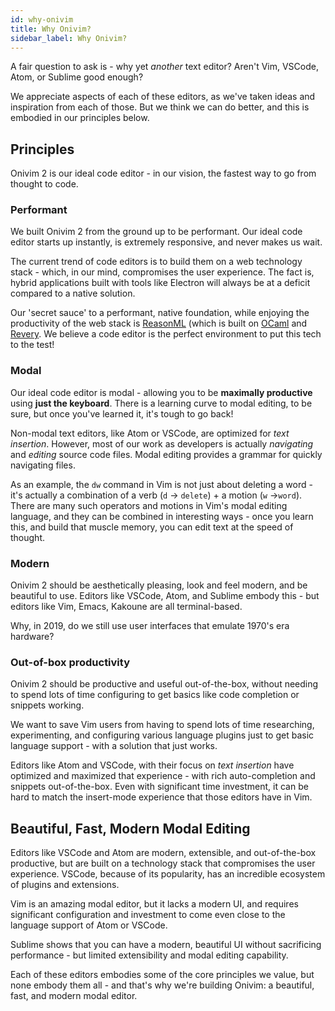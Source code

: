 ```yaml
---
id: why-onivim
title: Why Onivim?
sidebar_label: Why Onivim?
---
```


A fair question to ask is - why yet _another_ text editor? Aren't Vim, VSCode, Atom, or Sublime good enough?

We appreciate aspects of each of these editors, as we've taken ideas and inspiration from each of those. But we think we can do better, and this is embodied in our principles below.

## Principles

Onivim 2 is our ideal code editor - in our vision, the fastest way to go from thought to code. 

### Performant

We built Onivim 2 from the ground up to be performant. Our ideal code editor starts up instantly, is extremely responsive, and never makes us wait.

The current trend of code editors is to build them on a web technology stack - which, in our mind, compromises the user experience. The fact is, hybrid applications built with tools like Electron will always be at a deficit compared to a native solution.

Our 'secret sauce' to a performant, native foundation, while enjoying the productivity of the web stack is [ReasonML](https://reasonml.github.io) (which is built on [OCaml](https://ocaml.org) and [Revery](https://outrunlabs.com/revery). We believe a code editor is the perfect environment to put this tech to the test!

### Modal

Our ideal code editor is modal - allowing you to be __maximally productive__ using __just the keyboard__. There is a learning curve to modal editing, to be sure, but once you've learned it,
it's tough to go back!

Non-modal text editors, like Atom or VSCode, are optimized for _text insertion_. However, most of our work as developers is actually _navigating_ and _editing_ source code files. Modal editing provides a grammar for quickly navigating files.

As an example, the `dw` command in Vim is not just about deleting a word - it's actually a combination of a verb (`d` -> `delete`) + a motion (`w` ->`word`). There are many such operators and motions in Vim's modal editing language, and they can be combined in interesting ways - once you learn this, and build that muscle memory, you can edit text at the speed of thought.

### Modern

Onivim 2 should be aesthetically pleasing, look and feel modern, and be beautiful to use. Editors like VSCode, Atom, and Sublime embody this - but editors like Vim, Emacs, Kakoune are all terminal-based. 

Why, in 2019, do we still use user interfaces that emulate 1970's era hardware?

### Out-of-box productivity

Onivim 2 should be productive and useful out-of-the-box, without needing to spend lots of time configuring to get basics like code completion or snippets working.

We want to save Vim users from having to spend lots of time researching, experimenting, and configuring various language plugins just to get basic language support - with a solution that just works.

Editors like Atom and VSCode, with their focus on _text insertion_ have optimized and maximized that experience - with rich auto-completion and snippets out-of-the-box. Even with significant time investment, it can be hard to match the insert-mode experience that those editors have in Vim.

## Beautiful, Fast, Modern Modal Editing

Editors like VSCode and Atom are modern, extensible, and out-of-the-box productive, but are built on a technology stack that compromises the user experience. VSCode, because of its popularity, has an incredible ecosystem of plugins and extensions.

Vim is an amazing modal editor, but it lacks a modern UI, and requires significant configuration and investment to come even close to the language support of Atom or VSCode.

Sublime shows that you can have a modern, beautiful UI without sacrificing performance - but limited extensibility and modal editing capability.

Each of these editors embodies some of the core principles we value, but none embody them all - and that's why we're building Onivim: a beautiful, fast, and modern modal editor.
